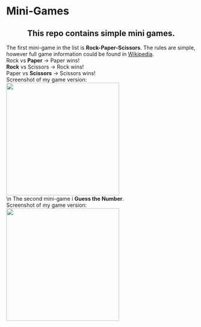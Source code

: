 # Mini-Games
<h2 align="center">This repo contains simple mini games.</h4>


The first mini-game in the list is **Rock-Paper-Scissors**. The rules are simple, however full game information could be found in [Wikipedia](https://en.wikipedia.org/wiki/Rock_paper_scissors).<br>
Rock vs **Paper** -> Paper wins!<br>
**Rock** vs Scissors -> Rock wins!<br>
Paper vs **Scissors** -> Scissors wins!<br>
Screenshot of my game version:<br>
<img src="https://user-images.githubusercontent.com/124160873/217379344-6c081a0d-ce54-457e-bfe6-485ade491d87.png" width = "300" height = "300"/><br>
\n
The second mini-game i **Guess the Number**.<br>
Screenshot of my game version:<br>
<img src="https://user-images.githubusercontent.com/124160873/218448265-ab3ddd77-aa32-4866-86ab-e6ab5a1c6a8a.png" width = "300" height = "300"/><br>



